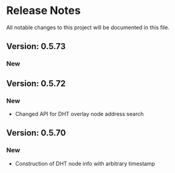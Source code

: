 # Release Notes

All notable changes to this project will be documented in this file.

## Version: 0.5.73

### New


## Version: 0.5.72

### New

- Changed API for DHT overlay node address search

## Version: 0.5.70

### New

- Construction of DHT node info with arbitrary timestamp
